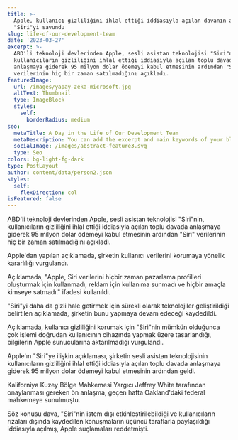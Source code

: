 ```yaml
---
title: >-
  Apple, kullanıcı gizliliğini ihlal ettiği iddiasıyla açılan davanın ardından
  "Siri"yi savundu
slug: life-of-our-development-team
date: '2023-03-27'
excerpt: >-
  ABD'li teknoloji devlerinden Apple, sesli asistan teknolojisi "Siri"nin,
  kullanıcıların gizliliğini ihlal ettiği iddiasıyla açılan toplu davada
  anlaşmaya giderek 95 milyon dolar ödemeyi kabul etmesinin ardından "Siri"
  verilerinin hiç bir zaman satılmadığını açıkladı.
featuredImage:
  url: /images/yapay-zeka-microsoft.jpg
  altText: Thumbnail
  type: ImageBlock
  styles:
    self:
      borderRadius: medium
seo:
  metaTitle: A Day in the Life of Our Development Team
  metaDescription: You can add the excerpt and main keywords of your blog post here.
  socialImage: /images/abstract-feature3.svg
  type: Seo
colors: bg-light-fg-dark
type: PostLayout
author: content/data/person2.json
styles:
  self:
    flexDirection: col
isFeatured: false
---
```

ABD'li teknoloji devlerinden Apple, sesli asistan teknolojisi "Siri"nin, kullanıcıların gizliliğini ihlal ettiği iddiasıyla açılan toplu davada anlaşmaya giderek 95 milyon dolar ödemeyi kabul etmesinin ardından "Siri" verilerinin hiç bir zaman satılmadığını açıkladı.

Apple'dan yapılan açıklamada, şirketin kullanıcı verilerini korumaya yönelik kararlılığı vurgulandı.

Açıklamada, "Apple, Siri verilerini hiçbir zaman pazarlama profilleri oluşturmak için kullanmadı, reklam için kullanıma sunmadı ve hiçbir amaçla kimseye satmadı." ifadesi kullanıldı.

"Siri"yi daha da gizli hale getirmek için sürekli olarak teknolojiler geliştirildiği belirtilen açıklamada, şirketin bunu yapmaya devam edeceği kaydedildi.

Açıklamada, kullanıcı gizliliğini korumak için "Siri"nin mümkün olduğunca çok işlemi doğrudan kullanıcının cihazında yapmak üzere tasarlandığı, bilgilerin Apple sunucularına aktarılmadığı vurgulandı.

Apple'ın "Siri"ye ilişkin açıklaması, şirketin sesli asistan teknolojisinin kullanıcıların gizliliğini ihlal ettiği iddiasıyla açılan toplu davada anlaşmaya giderek 95 milyon dolar ödemeyi kabul etmesinin ardından geldi.

Kaliforniya Kuzey Bölge Mahkemesi Yargıcı Jeffrey White tarafından onaylanması gereken ön anlaşma, geçen hafta Oakland'daki federal mahkemeye sunulmuştu.

Söz konusu dava, "Siri"nin istem dışı etkinleştirilebildiği ve kullanıcıların rızaları dışında kaydedilen konuşmaların üçüncü taraflarla paylaşıldığı iddiasıyla açılmış, Apple suçlamaları reddetmişti.
